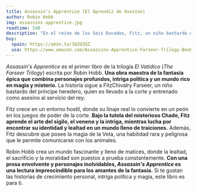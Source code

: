 ```yaml
---
title: Assassin's Apprentice (El Aprendiz de Asesino)
author: Robin Hobb
img: assassins-apprentice.jpg
readtime: 540
description: "En el reino de los Seis Ducados, Fitz, un niño bastardo de la realeza, es entrenado como asesino al servicio de la corona. Mientras lucha por encontrar su lugar en un mundo lleno de intrigas políticas, magia y peligros, Fitz debe aprender a dominar sus habilidades y sobrevivir en una corte llena de traiciones."
buy:
  spain: https://amzn.to/3QZQZQZ
  usa: https://www.amazon.com/Assassins-Apprentice-Farseer-Trilogy-Book/dp/055357339X
---
```


*Assassin's Apprentice* es el primer libro de la trilogía *El Vatidico* (*The Farseer Trilogy*) escrita por Robin Hobb. **Una obra maestra de la fantasía épica que combina personajes profundos, intriga política y un mundo rico en magia y misterio.** La historia sigue a FitzChivalry Farseer, un niño bastardo del príncipe heredero, quien es llevado a la corte y entrenado como asesino al servicio del rey.

Fitz crece en un entorno hostil, donde su linaje real lo convierte en un peón en los juegos de poder de la corte. **Bajo la tutela del misterioso Chade, Fitz aprende el arte del sigilo, el veneno y la intriga, mientras lucha por encontrar su identidad y lealtad en un mundo lleno de traiciones.** Además, Fitz descubre que posee la magia de la Veta, una habilidad rara y peligrosa que le permite comunicarse con los animales.

Robin Hobb crea un mundo fascinante y lleno de matices, donde la lealtad, el sacrificio y la moralidad son puestos a prueba constantemente. **Con una prosa envolvente y personajes inolvidables, *Assassin's Apprentice* es una lectura imprescindible para los amantes de la fantasía.** Si te gustan las historias de crecimiento personal, intriga política y magia, este libro es para ti.